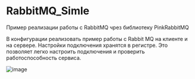 # RabbitMQ_Simle
Пример реализации работы с RabbitMQ чрез библиотеку PinkRabbitMQ

В конфигурации реализовать пример работы с Rabbit MQ на клиенте и на сервере. Настройки подключения хранятся в регистре. Это позволяет легко настроить подключения и проверить работоспособность сервиса.

![image](https://github.com/free-archer/RabbitMQ_Simle/assets/36464371/d28976c0-694d-470a-94fe-25ae445d7005)

